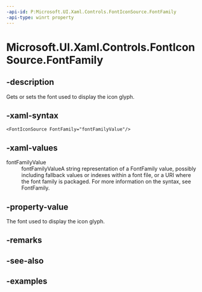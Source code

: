 ```yaml
---
-api-id: P:Microsoft.UI.Xaml.Controls.FontIconSource.FontFamily
-api-type: winrt property
---
```


<!-- Property syntax.
public FontFamily FontFamily { get;  set; }
-->

# Microsoft.UI.Xaml.Controls.FontIconSource.FontFamily

## -description

Gets or sets the font used to display the icon glyph.

## -xaml-syntax

```xaml
<FontIconSource FontFamily="fontFamilyValue"/>
```

## -xaml-values

<dl><dt>fontFamilyValue</dt><dd>fontFamilyValueA string representation of a FontFamily value, possibly including fallback values or indexes within a font file, or a URI where the font family is packaged. For more information on the syntax, see FontFamily.</dd>
</dl>

## -property-value

The font used to display the icon glyph.

## -remarks

## -see-also

## -examples

